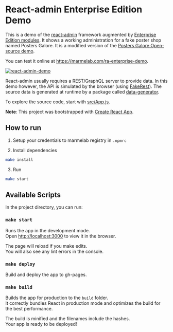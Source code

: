 # React-admin Enterprise Edition Demo

This is a demo of the [react-admin](https://github.com/marmelab/react-admin) framework augmented by [Enterprise Edition modules](https://marmelab.com/ra-enterprise/#private-modules). It shows a working administration for a fake poster shop named Posters Galore. It is a modified version of the [Posters Galore Open-source demo](https://marmelab.com/react-admin-demo/#/). 

You can test it online at https://marmelab.com/ra-enterprise-demo.

[![react-admin-demo](https://marmelab.com/ra-enterprise/assets/ra-enterprise-demo.png)](https://marmelab.com/ra-enterprise-demo)

React-admin usually requires a REST/GraphQL server to provide data. In this demo however, the API is simulated by the browser (using [FakeRest](https://github.com/marmelab/FakeRest)). The source data is generated at runtime by a package called [data-generator](https://github.com/marmelab/react-admin/tree/master/examples/data-generator).

To explore the source code, start with [src/App.js](https://github.com/marmelab/react-admin/blob/master/examples/demo/src/App.js).

**Note**: This project was bootstrapped with [Create React App](https://github.com/facebookincubator/create-react-app).

## How to run

1. Setup your credentials to marmelab registry in `.npmrc`

2. Install dependencies

```sh
make install
```

3. Run

```sh
make start
```

## Available Scripts

In the project directory, you can run:

### `make start`

Runs the app in the development mode.<br>
Open [http://localhost:3000](http://localhost:3000) to view it in the browser.

The page will reload if you make edits.<br>
You will also see any lint errors in the console.

### `make deploy`

Build and deploy the app to gh-pages.

### `make build`

Builds the app for production to the `build` folder.<br>
It correctly bundles React in production mode and optimizes the build for the best performance.

The build is minified and the filenames include the hashes.<br>
Your app is ready to be deployed!
